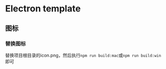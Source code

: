 # Electron template

## 图标

### 替换图标

替换项目根目录的icon.png，然后执行`npm run build:mac`或`npm run build:win`即可
